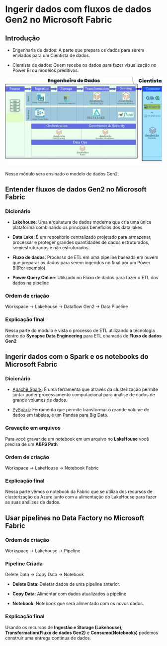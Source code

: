 # Ingerir dados com fluxos de dados Gen2 no Microsoft Fabric

## Introdução 

- Engenharia de dados: A parte que prepara os dados para serem enviados para um Cientista de dados.

- Cientista de dados: Quem recebe os dados para fazer visualização no Power BI ou modelos preditivos.

![Pipeline do Vinicius](./images/pipeline-vinicius.jpg)

Nesse módulo sera ensinado o modelo de dados Gen2.

## Entender fluxos de dados Gen2 no Microsoft Fabric

### Dicionário

- **Lakehouse**: Uma arquitetura de dados moderna que cria uma única plataforma combinando os principais benefícios dos data lakes

- **Data Lake**: É um repositório centralizado projetado para armazenar, processar e proteger grandes quantidades de dados estruturados, semiestruturados e não estruturados.

- **Fluxo de dados**: Processo de ETL em uma pipeline baseada em nuvem que preparar os dados para serem ingeridos no final por um Power BI(Por exemplo).

- **Power Query Online**: Utilizado no Fluxo de dados para fazer o ETL dos dados na pipeline

### Ordem de criação

Workspace -> Lakehouse -> Dataflow Gen2 -> Data Pipeline

### Explicação final

Nessa parte do módulo é vista o processo de ETL utilizando a técnologia dentro do **Synapse Data Engineering** para ETL chamada de **Fluxo de dados Gen2**

## Ingerir dados com o Spark e os notebooks do Microsoft Fabric

### Dicionário

- [Apache Spark](https://www.youtube.com/watch?v=VfpXMuwbQXc): É uma ferramenta que através da clusterização permite juntar poder processamento computacional para análise de dados de grande volumes de dados.

- [PySpark](https://www.youtube.com/watch?v=EMACjF6eCU4): Ferramenta que permite transformar o grande volume de dados em tabelas, é um Pandas para Big Data.

### Gravação em arquivos

Para você gravar de um notebook em um arquivo no **LakeHouse** você precisa de um **ABFS Path**

### Ordem de criação

Workspace -> LakeHouse -> Notebook Fabric

### Explicação final

Nessa parte vêmos o notebook da Fabric que se utiliza dos recursos de clusterização da Azure junto com a alimentação do LakeHouse para fazer as suas análises de dados.


## Usar pipelines no Data Factory no Microsoft Fabric

### Ordem de criação

Workspace -> Lakehouse -> Pipeline

### Pipeline Criada

Delete Data -> Copy Data -> Notebook

- **Delete Data**: Deletar dados de uma pipeline anterior.

- **Copy Data**: Alimentar com dados atualizados a pipeline.

- **Notebook**: Notebook que será alimentado com os novos dados.

### Explicação final

Usando os recursos de **Ingestão e Storage (Lakehouse)**, **Transformation(Fluxo de dados Gen2)** e **Consumo(Notebooks)** podemos construir uma entrega continua de dados. 



